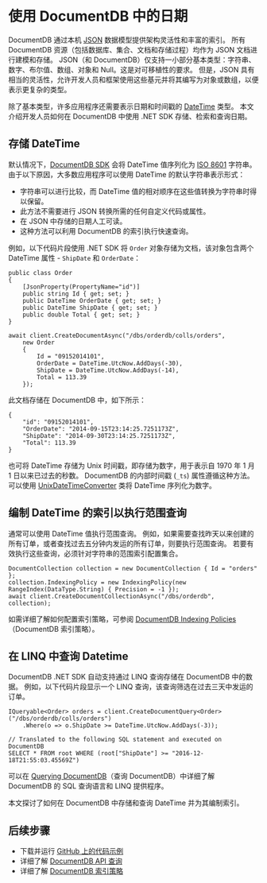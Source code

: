 <properties
    pageTitle="使用 DocumentDB 中的日期 | Azure"
    description="了解如何使用 DocumentDB 中的日期。"
    services="documentdb"
    author="arramac"
    manager="jhubbard"
    editor="mimig"
    documentationcenter="" />
<tags
    ms.assetid="e587772f-ce9f-498c-a017-a51e7265bb23"
    ms.service="documentdb"
    ms.workload="data-services"
    ms.tgt_pltfrm="na"
    ms.devlang="na"
    ms.topic="article"
    ms.date="12/21/2016"
    wacn.date="05/31/2017"
    ms.author="arramac"
    ms.translationtype="Human Translation"
    ms.sourcegitcommit="4a18b6116e37e365e2d4c4e2d144d7588310292e"
    ms.openlocfilehash="bd165ba1984cd4d4ff6cdec4656ecff137abd6f8"
    ms.contentlocale="zh-cn"
    ms.lasthandoff="05/19/2017" />

# <a name="working-with-dates-in-azure-documentdb"></a>使用 DocumentDB 中的日期
DocumentDB 通过本机 [JSON](http://www.json.org) 数据模型提供架构灵活性和丰富的索引。 所有 DocumentDB 资源（包括数据库、集合、文档和存储过程）均作为 JSON 文档进行建模和存储。 JSON（和 DocumentDB）仅支持一小部分基本类型：字符串、数字、布尔值、数组、对象和 Null。这是对可移植性的要求。 但是，JSON 具有相当的灵活性，允许开发人员和框架使用这些基元并将其编写为对象或数组，以便表示更复杂的类型。 

除了基本类型，许多应用程序还需要表示日期和时间戳的 [DateTime](https://msdn.microsoft.com/zh-cn/library/system.datetime(v=vs.110).aspx) 类型。 本文介绍开发人员如何在 DocumentDB 中使用 .NET SDK 存储、检索和查询日期。

## <a name="storing-datetimes"></a>存储 DateTime
默认情况下，[DocumentDB SDK](/documentation/articles/documentdb-sdk-dotnet/) 会将 DateTime 值序列化为 [ISO 8601](http://www.iso.org/iso/catalogue_detail?csnumber=40874) 字符串。 由于以下原因，大多数应用程序可以使用 DateTime 的默认字符串表示形式：

- 字符串可以进行比较，而 DateTime 值的相对顺序在这些值转换为字符串时得以保留。 
- 此方法不需要进行 JSON 转换所需的任何自定义代码或属性。
- 在 JSON 中存储的日期人工可读。
- 这种方法可以利用 DocumentDB 的索引执行快速查询。

例如，以下代码片段使用 .NET SDK 将 `Order` 对象存储为文档，该对象包含两个 DateTime 属性 - `ShipDate` 和 `OrderDate`：

    public class Order
    {
        [JsonProperty(PropertyName="id")]
        public string Id { get; set; }
        public DateTime OrderDate { get; set; }
        public DateTime ShipDate { get; set; }
        public double Total { get; set; }
    }

    await client.CreateDocumentAsync("/dbs/orderdb/colls/orders", 
        new Order 
        { 
            Id = "09152014101",
            OrderDate = DateTime.UtcNow.AddDays(-30),
            ShipDate = DateTime.UtcNow.AddDays(-14), 
            Total = 113.39
        });

此文档存储在 DocumentDB 中，如下所示：

    {
        "id": "09152014101",
        "OrderDate": "2014-09-15T23:14:25.7251173Z",
        "ShipDate": "2014-09-30T23:14:25.7251173Z",
        "Total": 113.39
    }
    

也可将 DateTime 存储为 Unix 时间戳，即存储为数字，用于表示自 1970 年 1 月 1 日以来已过去的秒数。 DocumentDB 的内部时间戳 (`_ts`) 属性遵循这种方法。 可以使用 [UnixDateTimeConverter](https://msdn.microsoft.com/zh-cn/library/azure/microsoft.azure.documents.unixdatetimeconverter.aspx) 类将 DateTime 序列化为数字。 

## <a name="indexing-datetimes-for-range-queries"></a>编制 DateTime 的索引以执行范围查询
通常可以使用 DateTime 值执行范围查询。 例如，如果需要查找昨天以来创建的所有订单，或者查找过去五分钟内发运的所有订单，则要执行范围查询。 若要有效执行这些查询，必须针对字符串的范围索引配置集合。

    DocumentCollection collection = new DocumentCollection { Id = "orders" };
    collection.IndexingPolicy = new IndexingPolicy(new RangeIndex(DataType.String) { Precision = -1 });
    await client.CreateDocumentCollectionAsync("/dbs/orderdb", collection);

如需详细了解如何配置索引策略，可参阅 [DocumentDB Indexing Policies](/documentation/articles/documentdb-indexing-policies/)（DocumentDB 索引策略）。

## <a name="querying-datetimes-in-linq"></a>在 LINQ 中查询 Datetime
DocumentDB .NET SDK 自动支持通过 LINQ 查询存储在 DocumentDB 中的数据。 例如，以下代码片段显示一个 LINQ 查询，该查询筛选在过去三天中发运的订单。

    IQueryable<Order> orders = client.CreateDocumentQuery<Order>("/dbs/orderdb/colls/orders")
        .Where(o => o.ShipDate >= DateTime.UtcNow.AddDays(-3));
          
    // Translated to the following SQL statement and executed on DocumentDB
    SELECT * FROM root WHERE (root["ShipDate"] >= "2016-12-18T21:55:03.45569Z")

可以在 [Querying DocumentDB](/documentation/articles/documentdb-sql-query/)（查询 DocumentDB）中详细了解 DocumentDB 的 SQL 查询语言和 LINQ 提供程序。

本文探讨了如何在 DocumentDB 中存储和查询 DateTime 并为其编制索引。

## <a name="next-steps"></a>后续步骤
- 下载并运行 [GitHub 上的代码示例](https://github.com/Azure/azure-documentdb-dotnet/tree/master/samples/code-samples)
- 详细了解 [DocumentDB API 查询](/documentation/articles/documentdb-sql-query/)
- 详细了解 [DocumentDB 索引策略](/documentation/articles/documentdb-indexing-policies/)

<!---Update_Description: wording update -->